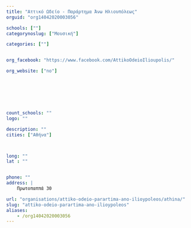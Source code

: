 ```yaml
---
title: "Αττικό Ωδείο - Παράρτημα Άνω Ηλιουπόλεως"
orguid: "org14042020003056"

schools: [""]
categorynoslug: ["Μουσική"]

categories: [""]


org_facebook: "https://www.facebook.com/AttikoOdeioIlioupolis/"

org_website: ["no"]







count_schools: ""
logo: ""

description: ""
cities: ["Αθήνα"]



long: ""
lat : ""


phone: ""
address: |
    Πρωτοπαππά 30

url: "organisations/attiko-odeio-parartima-ano-ilioypoleos/athina/"
slug: "attiko-odeio-parartima-ano-ilioypoleos"
aliases:
    - /org14042020003056
---
```



